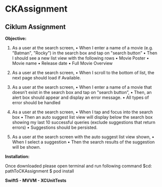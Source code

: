 # CKAssignment

## Ciklum Assignment

**Objective:**

1. As a user at the search screen,
• When I enter a name of a movie (e.g. "Batman", "Rocky") in the search box and tap
on "search button”
• Then I should see a new list view with the following rows
• Movie Poster
• Movie name
• Release date
• Full Movie Overview

2. As a user at the search screen,
• When I scroll to the bottom of list, the next page should load if Available.

3. As a user at the search screen,
• When I enter a name of a movie that doesn’t exist in the search box and tap on
"search button”,
• Then, an alert box should appear and display an error message.
• All types of error should be handled

4. As a user at the search screen,
• When I tap and focus into the search box
• Then an auto suggest list view will display below the search box showing my last
10 successful queries (exclude suggestions that return errors)
• Suggestions should be persisted.

5. As a user at the search screen with the auto suggest list view shown,
• When I select a suggestion
• Then the search results of the suggestion will be shown.


**Installation:**

Once downloaded please open terminal and run following command $cd: pathToCKAssignment $ pod install


**Swift5 - MVVM - XCUnitTests**
